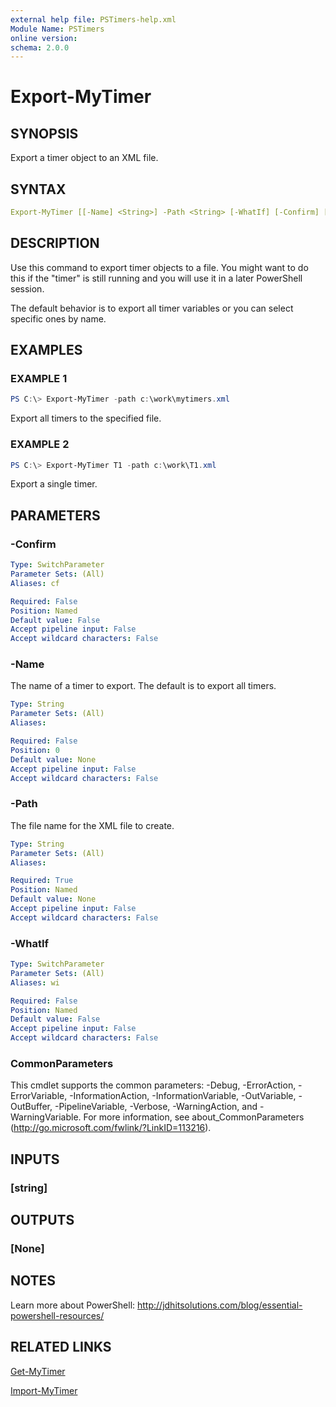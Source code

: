 ```yaml
---
external help file: PSTimers-help.xml
Module Name: PSTimers
online version:
schema: 2.0.0
---
```


# Export-MyTimer

## SYNOPSIS

Export a timer object to an XML file.

## SYNTAX

```yaml
Export-MyTimer [[-Name] <String>] -Path <String> [-WhatIf] [-Confirm] [<CommonParameters>]
```

## DESCRIPTION

Use this command to export timer objects to a file. You might want to do this if the "timer" is still running and you will use it in a later PowerShell session.

The default behavior is to export all timer variables or you can select specific ones by name.

## EXAMPLES

### EXAMPLE 1

```powershell
PS C:\> Export-MyTimer -path c:\work\mytimers.xml
```

Export all timers to the specified file.

### EXAMPLE 2

```powershell
PS C:\> Export-MyTimer T1 -path c:\work\T1.xml
```

Export a single timer.

## PARAMETERS

### -Confirm

```yaml
Type: SwitchParameter
Parameter Sets: (All)
Aliases: cf

Required: False
Position: Named
Default value: False
Accept pipeline input: False
Accept wildcard characters: False
```

### -Name

The name of a timer to export. The default is to export all timers.

```yaml
Type: String
Parameter Sets: (All)
Aliases:

Required: False
Position: 0
Default value: None
Accept pipeline input: False
Accept wildcard characters: False
```

### -Path

The file name for the XML file to create.

```yaml
Type: String
Parameter Sets: (All)
Aliases:

Required: True
Position: Named
Default value: None
Accept pipeline input: False
Accept wildcard characters: False
```

### -WhatIf

```yaml
Type: SwitchParameter
Parameter Sets: (All)
Aliases: wi

Required: False
Position: Named
Default value: False
Accept pipeline input: False
Accept wildcard characters: False
```

### CommonParameters

This cmdlet supports the common parameters: -Debug, -ErrorAction, -ErrorVariable, -InformationAction, -InformationVariable, -OutVariable, -OutBuffer, -PipelineVariable, -Verbose, -WarningAction, and -WarningVariable. For more information, see about_CommonParameters (http://go.microsoft.com/fwlink/?LinkID=113216).

## INPUTS

### [string]

## OUTPUTS

### [None]

## NOTES

Learn more about PowerShell: http://jdhitsolutions.com/blog/essential-powershell-resources/

## RELATED LINKS

[Get-MyTimer](Get-MyTimer.md)

[Import-MyTimer](Import-MyTimer.md)

